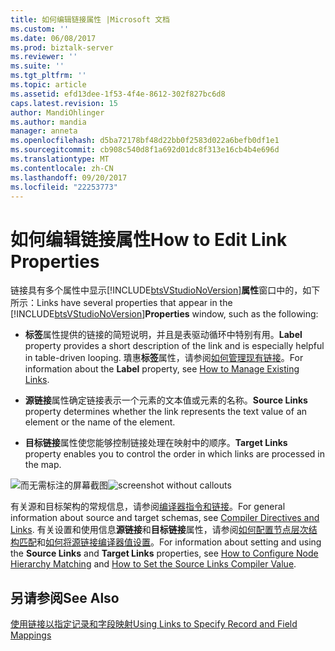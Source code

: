 ```yaml
---
title: 如何编辑链接属性 |Microsoft 文档
ms.custom: ''
ms.date: 06/08/2017
ms.prod: biztalk-server
ms.reviewer: ''
ms.suite: ''
ms.tgt_pltfrm: ''
ms.topic: article
ms.assetid: efd13dee-1f53-4f4e-8612-302f827bc6d8
caps.latest.revision: 15
author: MandiOhlinger
ms.author: mandia
manager: anneta
ms.openlocfilehash: d5ba72178bf48d22bb0f2583d022a6befb0df1e1
ms.sourcegitcommit: cb908c540d8f1a692d01dc8f313e16cb4b4e696d
ms.translationtype: MT
ms.contentlocale: zh-CN
ms.lasthandoff: 09/20/2017
ms.locfileid: "22253773"
---
```

# <a name="how-to-edit-link-properties"></a><span data-ttu-id="1ab2d-102">如何编辑链接属性</span><span class="sxs-lookup"><span data-stu-id="1ab2d-102">How to Edit Link Properties</span></span>
<span data-ttu-id="1ab2d-103">链接具有多个属性中显示[!INCLUDE[btsVStudioNoVersion](../includes/btsvstudionoversion-md.md)]**属性**窗口中的，如下所示：</span><span class="sxs-lookup"><span data-stu-id="1ab2d-103">Links have several properties that appear in the [!INCLUDE[btsVStudioNoVersion](../includes/btsvstudionoversion-md.md)]**Properties** window, such as the following:</span></span>  
  
-   <span data-ttu-id="1ab2d-104">**标签**属性提供的链接的简短说明，并且是表驱动循环中特别有用。</span><span class="sxs-lookup"><span data-stu-id="1ab2d-104">**Label** property provides a short description of the link and is especially helpful in table-driven looping.</span></span> <span data-ttu-id="1ab2d-105">璝惠**标签**属性，请参阅[如何管理现有链接](../core/how-to-manage-existing-links.md)。</span><span class="sxs-lookup"><span data-stu-id="1ab2d-105">For information about the **Label** property, see [How to Manage Existing Links](../core/how-to-manage-existing-links.md).</span></span>  
  
-   <span data-ttu-id="1ab2d-106">**源链接**属性确定链接表示一个元素的文本值或元素的名称。</span><span class="sxs-lookup"><span data-stu-id="1ab2d-106">**Source Links** property determines whether the link represents the text value of an element or the name of the element.</span></span>  
  
-   <span data-ttu-id="1ab2d-107">**目标链接**属性使您能够控制链接处理在映射中的顺序。</span><span class="sxs-lookup"><span data-stu-id="1ab2d-107">**Target Links** property enables you to control the order in which links are processed in the map.</span></span>  
  
 <span data-ttu-id="1ab2d-108">![而无需标注的屏幕截图](../core/media/properties-grid.gif "Properties_Grid")</span><span class="sxs-lookup"><span data-stu-id="1ab2d-108">![screenshot without callouts](../core/media/properties-grid.gif "Properties_Grid")</span></span>  
  
 <span data-ttu-id="1ab2d-109">有关源和目标架构的常规信息，请参阅[编译器指令和链接](../core/compiler-directives-and-links.md)。</span><span class="sxs-lookup"><span data-stu-id="1ab2d-109">For general information about source and target schemas, see [Compiler Directives and Links](../core/compiler-directives-and-links.md).</span></span> <span data-ttu-id="1ab2d-110">有关设置和使用信息**源链接**和**目标链接**属性，请参阅[如何配置节点层次结构匹配](../core/how-to-configure-node-hierarchy-matching.md)和[如何将源链接编译器值设置](../core/how-to-set-the-source-links-compiler-value.md)。</span><span class="sxs-lookup"><span data-stu-id="1ab2d-110">For information about setting and using the **Source Links** and **Target Links** properties, see [How to Configure Node Hierarchy Matching](../core/how-to-configure-node-hierarchy-matching.md) and [How to Set the Source Links Compiler Value](../core/how-to-set-the-source-links-compiler-value.md).</span></span>  
  
## <a name="see-also"></a><span data-ttu-id="1ab2d-111">另请参阅</span><span class="sxs-lookup"><span data-stu-id="1ab2d-111">See Also</span></span>  
 [<span data-ttu-id="1ab2d-112">使用链接以指定记录和字段映射</span><span class="sxs-lookup"><span data-stu-id="1ab2d-112">Using Links to Specify Record and Field Mappings</span></span>](../core/using-links-to-specify-record-and-field-mappings.md)